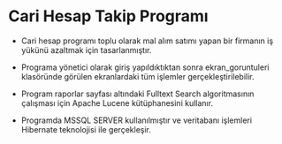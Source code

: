 # Cari Hesap Takip Programı 

- Cari hesap programı toplu olarak mal alım satımı yapan bir firmanın iş yükünü azaltmak için tasarlanmıştır.

- Programa yönetici olarak giriş yapıldıktıktan sonra ekran_goruntuleri klasöründe görülen ekranlardaki tüm işlemler gerçekleştirilebilir.

- Program raporlar sayfası altındaki Fulltext Search algoritmasının çalışması için Apache Lucene kütüphanesini kullanır. 

- Programda MSSQL SERVER kullanılmıştır ve veritabanı işlemleri Hibernate teknolojisi ile gerçekleşir. 
